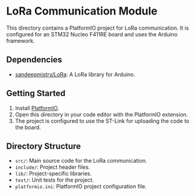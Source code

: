 # LoRa Communication Module

This directory contains a PlatformIO project for LoRa communication. It is configured for an STM32 Nucleo F411RE board and uses the Arduino framework.

## Dependencies

*   [sandeepmistry/LoRa](https://github.com/sandeepmistry/arduino-LoRa): A LoRa library for Arduino.

## Getting Started

1.  Install [PlatformIO](https://platformio.org/).
2.  Open this directory in your code editor with the PlatformIO extension.
3.  The project is configured to use the ST-Link for uploading the code to the board.

## Directory Structure

*   `src/`: Main source code for the LoRa communication.
*   `include/`: Project header files.
*   `lib/`: Project-specific libraries.
*   `test/`: Unit tests for the project.
*   `platformio.ini`: PlatformIO project configuration file.
